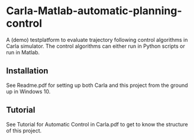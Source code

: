 # Carla-Matlab-automatic-planning-control

A (demo) testplatform to evaluate trajectory following control algorithms in Carla simulator. The control algorithms can either run in Python scripts or run in Matlab.

## Installation
See Readme.pdf for setting up both Carla and this project from the ground up in Windows 10.

## Tutorial
See Tutorial for Automatic Control in Carla.pdf to get to know the structure of this project.



